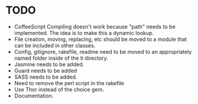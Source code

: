 # TODO
  
* CoffeeScript Compiling doesn't work because "path" needs to be implemented. The idea is to make this a dynamic lookup.
* File creation, moving, replacing, etc should be moved to a module that can be included in other classes.
* Config, gitignore, rakefile, readme need to be moved to an appropriately named folder inside of the ti directory.
* Jasmine needs to be added.
* Guard needs to be added
* SASS needs to be added.
* Need to remove the perl script in the rakefile
* Use Thor instead of the choice gem.
* Documentation.